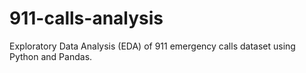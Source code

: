 # 911-calls-analysis
Exploratory Data Analysis (EDA) of 911 emergency calls dataset using Python and Pandas.
